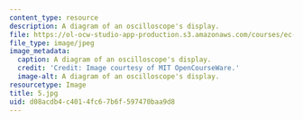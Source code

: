 ```yaml
---
content_type: resource
description: A diagram of an oscilloscope's display.
file: https://ol-ocw-studio-app-production.s3.amazonaws.com/courses/ec-s06-practical-electronics-fall-2004/d08acdb4c4014fc67b6f597470baa9d8_5.jpg
file_type: image/jpeg
image_metadata:
  caption: A diagram of an oscilloscope's display.
  credit: 'Credit: Image courtesy of MIT OpenCourseWare.'
  image-alt: A diagram of an oscilloscope's display.
resourcetype: Image
title: 5.jpg
uid: d08acdb4-c401-4fc6-7b6f-597470baa9d8
---
```

